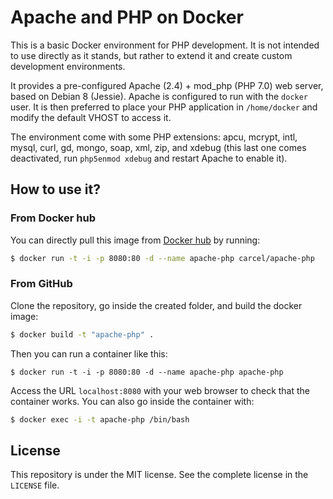 # Apache and PHP on Docker

This is a basic Docker environment for PHP development.
It is not intended to use directly as it stands, but rather to extend it and create custom development environments.

It provides a pre-configured Apache (2.4) + mod_php (PHP 7.0) web server, based on Debian 8 (Jessie).
Apache is configured to run with the `docker` user. It is then preferred to place your PHP application in `/home/docker` and modify the default VHOST to access it.

The environment come with  some PHP extensions: apcu, mcrypt, intl, mysql, curl, gd, mongo, soap, xml, zip, and xdebug (this last one comes deactivated, run `php5enmod xdebug` and restart Apache to enable it).

## How to use it?

### From Docker hub

You can directly pull this image from [Docker hub](https://hub.docker.com/r/carcel/apache-php/) by running:

```bash
$ docker run -t -i -p 8080:80 -d --name apache-php carcel/apache-php
```

### From GitHub

Clone the repository, go inside the created folder, and build the docker image:

```bash
$ docker build -t "apache-php" .
```

Then you can run a container like this:

```
$ docker run -t -i -p 8080:80 -d --name apache-php apache-php
```

Access the URL `localhost:8080` with your web browser to check that the container works. You can also go inside the container with:

```bash
$ docker exec -i -t apache-php /bin/bash
```

## License

This repository is under the MIT license. See the complete license in the `LICENSE` file.
